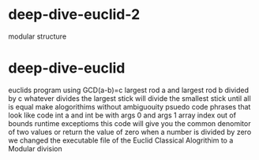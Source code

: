 # deep-dive-euclid-2
modular structure
# deep-dive-euclid
euclids program using GCD(a-b)=c
largest rod a and largest rod b divided by c
whatever divides the largest stick will divide the smallest stick until all is equal
make alogorithims without ambiguouity
psuedo code phrases that look like code
int  a and int be with args 0  and args 1 array index out of bounds runtime exceptioms
this code will give you the common denomitor of two values or return the value of zero when a number is 
divided by zero
we changed the executable file of the Euclid Classical Alogrithim to a Modular division
